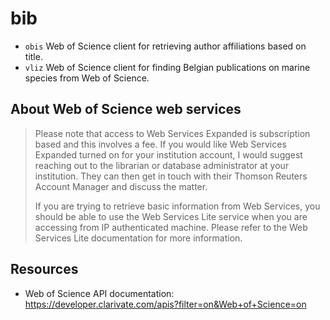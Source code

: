 # bib

- `obis` Web of Science client for retrieving author affiliations based on title.
- `vliz` Web of Science client for finding Belgian publications on marine species from Web of Science.

## About Web of Science web services

> Please note that access to Web Services Expanded is subscription based and this involves a fee. If you would like Web Services Expanded turned on for your institution account, I would suggest reaching out to the librarian or database administrator at your institution. They can then get in touch with their Thomson Reuters Account Manager and discuss the matter.
> 
> If you are trying to retrieve basic information from Web Services, you should be able to use the Web Services Lite service when you are accessing from IP authenticated machine. Please refer to the Web Services Lite documentation for more information.

## Resources

- Web of Science API documentation: https://developer.clarivate.com/apis?filter=on&Web+of+Science=on

